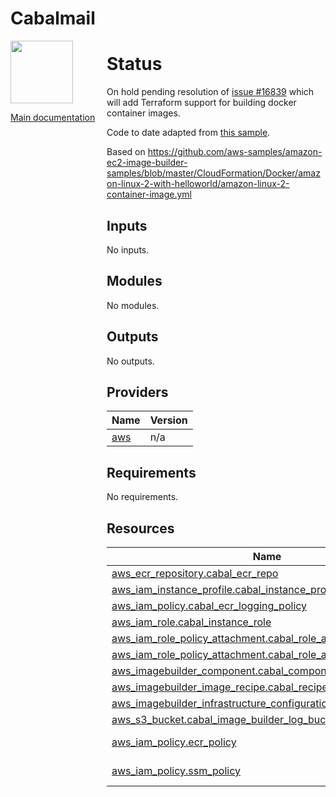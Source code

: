 <!-- BEGIN_TF_DOCS -->
# Cabalmail
<div style="width: 10em; float:left; height: 100%; padding-right: 1em;"><img src="../../docs/logo.png" width="100" />
<p><a href="../../README.md">Main documentation</a></p>
</div><div style="padding-left: 11em;">


# Status

On hold pending resolution of [issue #16839](https://github.com/hashicorp/terraform-provider-aws/issues/16839) which will add Terraform support for building docker container images.

Code to date adapted from [this sample](https://github.com/aws-samples/amazon-ec2-image-builder-samples/blob/master/CloudFormation/Docker/amazon-linux-2-with-helloworld/amazon-linux-2-container-image.yml).

Based on https://github.com/aws-samples/amazon-ec2-image-builder-samples/blob/master/CloudFormation/Docker/amazon-linux-2-with-helloworld/amazon-linux-2-container-image.yml

## Inputs

No inputs.
## Modules

No modules.
## Outputs

No outputs.
## Providers

| Name | Version |
|------|---------|
| <a name="provider_aws"></a> [aws](#provider\_aws) | n/a |
## Requirements

No requirements.
## Resources

| Name | Type |
|------|------|
| [aws_ecr_repository.cabal_ecr_repo](https://registry.terraform.io/providers/hashicorp/aws/latest/docs/resources/ecr_repository) | resource |
| [aws_iam_instance_profile.cabal_instance_profile](https://registry.terraform.io/providers/hashicorp/aws/latest/docs/resources/iam_instance_profile) | resource |
| [aws_iam_policy.cabal_ecr_logging_policy](https://registry.terraform.io/providers/hashicorp/aws/latest/docs/resources/iam_policy) | resource |
| [aws_iam_role.cabal_instance_role](https://registry.terraform.io/providers/hashicorp/aws/latest/docs/resources/iam_role) | resource |
| [aws_iam_role_policy_attachment.cabal_role_attachment_1](https://registry.terraform.io/providers/hashicorp/aws/latest/docs/resources/iam_role_policy_attachment) | resource |
| [aws_iam_role_policy_attachment.cabal_role_attachment_2](https://registry.terraform.io/providers/hashicorp/aws/latest/docs/resources/iam_role_policy_attachment) | resource |
| [aws_imagebuilder_component.cabal_component](https://registry.terraform.io/providers/hashicorp/aws/latest/docs/resources/imagebuilder_component) | resource |
| [aws_imagebuilder_image_recipe.cabal_recipe](https://registry.terraform.io/providers/hashicorp/aws/latest/docs/resources/imagebuilder_image_recipe) | resource |
| [aws_imagebuilder_infrastructure_configuration.cabal_infra_config](https://registry.terraform.io/providers/hashicorp/aws/latest/docs/resources/imagebuilder_infrastructure_configuration) | resource |
| [aws_s3_bucket.cabal_image_builder_log_bucket](https://registry.terraform.io/providers/hashicorp/aws/latest/docs/resources/s3_bucket) | resource |
| [aws_iam_policy.ecr_policy](https://registry.terraform.io/providers/hashicorp/aws/latest/docs/data-sources/iam_policy) | data source |
| [aws_iam_policy.ssm_policy](https://registry.terraform.io/providers/hashicorp/aws/latest/docs/data-sources/iam_policy) | data source |
</div>
<!-- END_TF_DOCS -->